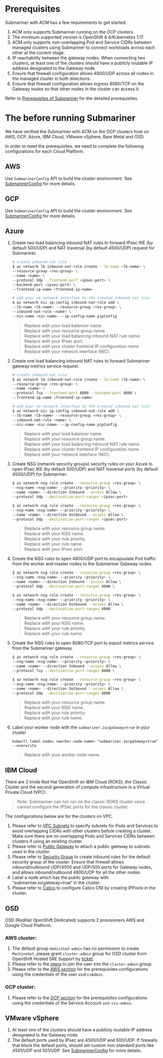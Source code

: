 # Prerequisites

Submariner with ACM has a few requirements to get started:

1. ACM only supports Submariner running on the OCP clusters.
2. The minimum supported version is OpenShift 4.4/Kubernetes 1.17.
3. ACM only supports non-overlapping Pod and Service CIDRs between managed clusters using Submariner to connect workloads across each other at the current stage.
4. IP reachability between the gateway nodes. When connecting two clusters, at least one of the clusters should have a publicly routable IP address designated to the Gateway node.
5. Ensure that firewall configuration allows 4800/UDP across all nodes in the managed cluster in both directions.
6. Ensure that firewall configuration allows ingress 8080/TCP on the Gateway nodes so that other nodes in the cluster can access it.

Refer to [Prerequisites of Submariner](https://submariner.io/getting-started/#prerequisites) for the detailed prerequisites.

# The  before running Submariner

We have verified the Submariner with ACM on the OCP clusters host on AWS, GCP, Azure, IBM Cloud, VMware vSphere, Bare Metal and OSD.

In order to meet the prerequisites, we need to complete the following configurations for each Cloud Platform.

## AWS

Use `SubmarinerConfig` API to build the cluster environment. See [SubmarinerConfig](submarinerConfig.md) for more details.

## GCP

Use `SubmarinerConfig` API to build the cluster environment. See [SubmarinerConfig](submarinerConfig.md) for more details.

## Azure

1. Create two load balancing inbound NAT rules to forward IPsec IKE (by default 500/UDP) and NAT traversal (by default 4500/UDP) request for Submariner.

    ```bash
    # create inbound nat rule
    $ az network lb inbound-nat-rule create --lb-name <lb-name> \
    --resource-group <res-group> \
    --name <name> \
    --protocol Udp --frontend-port <ipsec-port> \
    --backend-port <ipsec-port> \
    --frontend-ip-name <frontend-ip-name>

    # add your vm network interface to the created inbound nat rule
    $ az network nic ip-config inbound-nat-rule add \
    --lb-name <lb-name> --resource-group <res-group> \
    --inbound-nat-rule <name> \
    --nic-name <nic-name> --ip-config-name pipConfig
    ```
   > Replace <lb-name> with your load balancer name.  
   > Replace <res-group> with your resource group name.  
   > Replace <name> with your load balancing inbound NAT rule name.  
   > Replace <ipsec-port> with your IPsec port.  
   > Replace <frontend-ip-name> with your cluster frontend IP configuration name.  
   > Replace <nic-name> with your network interface (NIC).

2. Create one load balancing inbound NAT rules to forward Submariner gateway metrics service request.

    ```bash
    # create inbound nat rule
    $ az network lb inbound-nat-rule create --lb-name <lb-name> \
    --resource-group <res-group> \
    --name <name> \
    --protocol Tcp --frontend-port 8080 --backend-port 8080 \
    --frontend-ip-name <frontend-ip-name>

    # add your vm network interface to the created inbound nat rule
    $ az network nic ip-config inbound-nat-rule add \
    --lb-name <lb-name> --resource-group <res-group> \
    --inbound-nat-rule <name> \
    --nic-name <nic-name> --ip-config-name pipConfig
    ```
   > Replace <lb-name> with your load balancer name.  
   > Replace <res-group> with your resource group name.  
   > Replace <name> with your load balancing inbound NAT rule name.  
   > Replace <frontend-ip-name> with your cluster frontend IP configuration name.  
   > Replace <nic-name> with your network interface (NIC).

3. Create NSG (network security groups) security rules on your Azure to open IPsec IKE (by default 500/UDP) and NAT traversal ports (by default 4500/UDP) for Submariner.

    ```bash
    $ az network nsg rule create --resource-group <res-group> \
    --nsg-name <nsg-name> --priority <priority> \
    --name <name> --direction Inbound --access Allow \
    --protocol Udp --destination-port-ranges <ipsec-port>

    $ az network nsg rule create --resource-group <res-group> \
    --nsg-name <nsg-name> --priority <priority> \
    --name <name> --direction Outbound --access Allow \
    --protocol Udp --destination-port-ranges <ipsec-port>
    ```
   > Replace <res-group> with your resource group name.  
   > Replace <nsg-name> with your NSG name.  
   > Replace <priority> with your rule priority.  
   > Replace <name> with your rule name.  
   > Replace <ipsec-port> with your IPsec port.

4. Create the NSG rules to open 4800/UDP port to encapsulate Pod traffic from the worker and master nodes to the Submariner Gateway nodes.

    ```bash
    $ az network nsg rule create --resource-group <res-group> \
    --nsg-name <nsg-name> --priority <priority> \
    --name <name> --direction Inbound --access Allow \
    --protocol Udp --destination-port-ranges 4800 \

    $ az network nsg rule create --resource-group <res-group> \
    --nsg-name <nsg-name> --priority <priority> \
    --name <name> --direction Outbound --access Allow \
    --protocol Udp --destination-port-ranges 4800
    ```
   > Replace <res-group> with your resource group name.  
   > Replace <nsg-name> with your NSG name.  
   > Replace <priority> with your rule priority.  
   > Replace <name> with your rule name.

5. Create the NSG rules to open 8080/TCP port to export metrics service from the Submariner gateway.

    ```bash
    $ az network nsg rule create --resource-group <res-group> \
    --nsg-name <nsg-name> --priority <priority> \
    --name <name> --direction Inbound --access Allow \
    --protocol Tcp --destination-port-ranges 8080 \

    $ az network nsg rule create --resource-group <res-group> \
    --nsg-name <nsg-name> --priority <priority> \
    --name <name> --direction Outbound --access Allow \
    --protocol Udp --destination-port-ranges 8080
    ```
   > Replace <res-group> with your resource group name.  
   > Replace <nsg-name> with your NSG name.  
   > Replace <priority> with your rule priority.  
   > Replace <name> with your rule name.

6. Label your worker node with the `submariner.io/gateway=true` in your cluster 
   ```
   kubectl label nodes <worker-node-name> "submariner.io/gateway=true" --overwrite
   ```
   > Replace <worker-node-name> with your worker node name.

## IBM Cloud

There are 2 kinds Red Hat OpenShift on IBM Cloud (ROKS), the Classic Cluster and the second generation of compute infrastructure in a Virtual Private Cloud (VPC).

> Note: Submariner can not run on the classic ROKS cluster since cannot configure the IPSec ports for the classic cluster.

The configurations below are for the clusters on VPC.
1. Please refer to [VPC Subnets](https://cloud.ibm.com/docs/openshift?topic=openshift-vpc-subnets#vpc_basics) to specify subnets for Pods and Services to avoid overlapping CIDRs with other clusters before creating a cluster. Make sure there are no overlapping Pods and Services CIDRs between clusters if using an existing cluster.
2. Please refer to [Public Gateway](https://cloud.ibm.com/docs/openshift?topic=openshift-vpc-subnets#vpc_basics_pgw) to attach a public gateway to subnets used in the cluster.
3. Please refer to [Security Group](https://cloud.ibm.com/docs/openshift?topic=openshift-vpc-network-policy#security_groups_ui) to create inbound rules for the default security group of the cluster. Ensure that firewall allows inbound/outbound UDP/4500 and UDP/500 ports for Gateway nodes, and allows inbound/outbound 4800/UDP for all the other nodes.
4. Label a node which has the public gateway with “submariner.io/gateway=true” in the cluster.
5. Please refer to [Calico](https://submariner.io/operations/deployment/calico/) to configure Calico CNI by creating IPPools in the cluster.


## OSD

OSD (RedHat OpenShift Dedicated) supports 2 provisioners AWS and Google Cloud Platform.

### AWS cluster:

1. The default group `dedicated-admin` has no permission to create `MachineSet`, please grant `cluster-admin` group for OSD cluster from OpenShift Hosted SRE Support by [ticket](https://issues.redhat.com/secure/CreateIssue!default.jspa).
2. Please refer to the [steps](https://docs.openshift.com/dedicated/4/administering_a_cluster/cluster-admin-role.html) to join the user into the `cluster-admin` group.
3. Please refer to the [AWS section](#aws) for the prerequisites configurations using the credentials of the user `osdCcsAdmin`.

### GCP cluster:

1. Please refer to the [GCP section](#gcp) for the prerequisites configurations using the credentials of the Service Account `osd-ccs-admin`.

## VMware vSphere

1. At least one of the clusters should have a publicly routable IP address designated to the Gateway node.
2. The default ports used by IPsec are 4500/UDP and 500/UDP. If firewalls that block the default ports, should set custom non-standard ports like 4501/UDP and 501/UDP. See [SubmarinerConfig](submarinerConfig.md) for more details.
